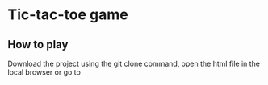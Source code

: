 # Tic-tac-toe game

## How to play
Download the project using the git clone command, open the html file in the local browser or go to 
